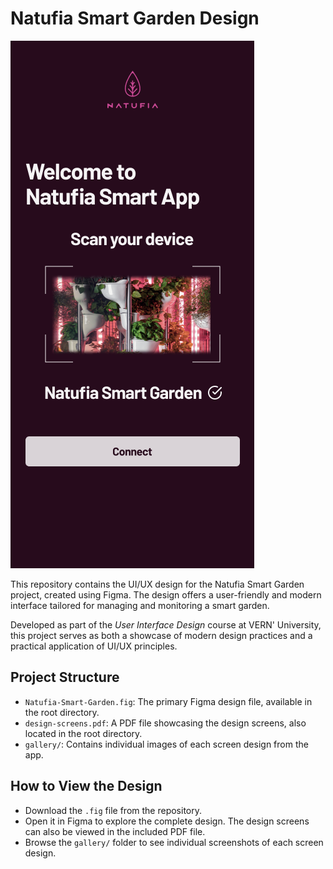 # Natufia Smart Garden Design

![Smart Garden Design](gallery/Connect_device_design.png)

This repository contains the UI/UX design for the Natufia Smart Garden project, created using Figma. The design offers a user-friendly and modern interface tailored for managing and monitoring a smart garden.

Developed as part of the *User Interface Design* course at VERN' University, this project serves as both a showcase of modern design practices and a practical application of UI/UX principles.

## Project Structure
- `Natufia-Smart-Garden.fig`: The primary Figma design file, available in the root directory.
- `design-screens.pdf`: A PDF file showcasing the design screens, also located in the root directory.
- `gallery/`: Contains individual images of each screen design from the app.

## How to View the Design
- Download the `.fig` file from the repository.
- Open it in Figma to explore the complete design. The design screens can also be viewed in the included PDF file.
- Browse the `gallery/` folder to see individual screenshots of each screen design.
